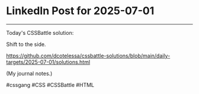 # LinkedIn Post for 2025-07-01

---

Today's CSSBattle solution:

Shift to the side.

https://github.com/dcotelessa/cssbattle-solutions/blob/main/daily-targets/2025-07-01/solutions.html

(My journal notes.)

#cssgang #CSS #CSSBattle #HTML
